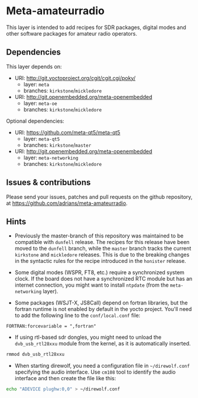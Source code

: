 # Meta-amateurradio

This layer is intended to add recipes for SDR packages, digital modes and other
software packages for amateur radio operators.

## Dependencies

This layer depends on:

* URI: http://git.yoctoproject.org/cgit/cgit.cgi/poky/
  * layer: `meta`
  * branches: `kirkstone`/`mickledore`
* URI: http://git.openembedded.org/meta-openembedded
  * layer: `meta-oe`
  * branches: `kirkstone`/`mickledore`

Optional dependencies:

* URI: https://github.com/meta-qt5/meta-qt5
  * layer: `meta-qt5`
  * branches: `kirkstone`/`master`
* URI: http://git.openembedded.org/meta-openembedded
  * layer: `meta-networking`
  * branches: `kirkstone`/`mickledore`

## Issues & contributions

Please send your issues, patches and pull requests on the github repository, at
<https://github.com/adrians/meta-amateurradio>.

## Hints

* Previously the master-branch of this repository was maintained to be
compatible with `dunfell` release. The recipes for this
release have been moved to the `dunfell` branch, while the `master`
branch tracks the current `kirkstone` and `mickledore` releases. This is due to the breaking
changes in the syntactic rules for the recipe introduced in the `honister`
release.

* Some digital modes (WSPR, FT8, etc.) require a synchronized system clock. If
the board does not have a synchronized RTC module but has an internet
connection, you might want to install `ntpdate` (from the `meta-networking`
layer).

* Some packages (WSJT-X, JS8Call) depend on fortran libraries, but the fortran
runtime is not enabled by default in the yocto project. You'll need to add the
following line to the `conf/local.conf` file:
```
FORTRAN:forcevariable = ",fortran"
```

* If using rtl-based sdr dongles, you might need to unload the `dvb_usb_rtl28xxu`
module from the kernel, as it is automatically inserted.
```bash
rmmod dvb_usb_rtl28xxu
```

* When starting direwolf, you need a configuration file in `~/direwolf.conf`
specifying the audio interface. Use `cm108` tool to identify the audio interface
and then create the file like this:
```bash
echo "ADEVICE plughw:0,0" > ~/direwolf.conf
```
